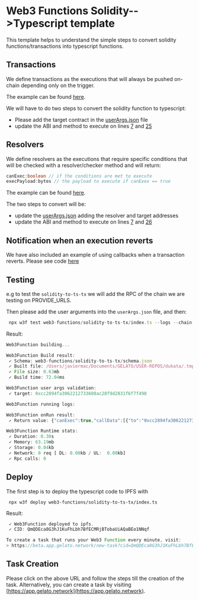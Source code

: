 # Web3 Functions Solidity-->Typescript template <!-- omit in toc -->

This template helps to understand the simple steps to convert solidity functions/transactions into typescript functions.

## Transactions

We define transactions as the executions that will always be pushed on-chain depending only on the trigger.

The example can be found [here](./web3-functions/solidity-to-ts-tx/index.ts).

We will have to do two steps to convert the solidity function to typescript:
- Please add the target contract in the [userArgs.json](./web3-functions/solidity-to-ts-tx/userArgs.json) file
- update the ABI and method to execute on lines [7](./web3-functions/solidity-to-ts-tx/index.ts#L7) and [25](./web3-functions/solidity-to-ts-tx/index.ts#L25)


## Resolvers

We define resolvers as the executions that require specific conditions that will be checked with a resolver/checker method and will return:

```typescript
canExec:boolean // if the conditions are met to execute
execPayload:bytes // the payload to execute if canExex == true
```

The example can be found [here](./web3-functions//solidity-to-ts-resolver/index.ts).

The two steps to convert will be:
- update the [userArgs.json](./web3-functions//solidity-to-ts-resolver/userArgs.json) adding the resolver and target addresses
- update the ABI and method to execute on lines [7](./web3-functions/solidity-to-ts-resolver/index.ts#L7) and [26](./web3-functions/solidity-to-ts-resolver/index.ts#L26)


## Notification when an execution reverts

We have also included an example of using callbacks when a transaction reverts.
Please see code [here](./web3-functions/solidity-to-ts-tx-callback/index.ts)


## Testing
e.g to test the `solidity-to-ts-tx` we will add the RPC of the chain we are testing on PROVIDE_URLS.

Then please add the user arguments into the `userArgs.json` file, and then:

```typescript
 npx w3f test web3-functions/solidity-to-ts-tx/index.ts --logs --chain-id=5  
```

Result:
```typescript
Web3Function building...

Web3Function Build result:
 ✓ Schema: web3-functions/solidity-to-ts-tx/schema.json
 ✓ Built file: /Users/javiermac/Documents/GELATO/USER-REPOS/dukata/.tmp/index.js
 ✓ File size: 0.63mb
 ✓ Build time: 72.04ms

Web3Function user args validation:
 ✓ target: 0xcc2894fa3062212733608ac28f9d2831f6f7f498

Web3Function running logs:

Web3Function onRun result:
 ✓ Return value: {"canExec":true,"callData":[{"to":"0xcc2894fa3062212733608ac28f9d2831f6f7f498","data":"0x720b5b6f"}]}

Web3Function Runtime stats:
 ✓ Duration: 0.30s
 ✓ Memory: 63.19mb
 ✓ Storage: 0.04kb
 ✓ Network: 0 req [ DL: 0.00kb / UL:  0.00kb]
 ✓ Rpc calls: 0
```

## Deploy
The first step is to deploy the typescript code to IPFS with
```
 npx w3f deploy web3-functions/solidity-to-ts-tx/index.ts
```

Result:
```typescript
 ✓ Web3Function deployed to ipfs.
 ✓ CID: QmQDEca8G3hJ1KuFhLbh7BfECMRjBTobaUiAQaBEo1NNqf

To create a task that runs your Web3 Function every minute, visit:
> https://beta.app.gelato.network/new-task?cid=QmQDEca8G3hJ1KuFhLbh7BfECMRjBTobaUiAQaBEo1NNqf
```


## Task Creation
Please click on the above URL and follow the steps till the creation of the task.
Alternatively, you can create a task by visiting [https://app.gelato.network](https://app.gelato.network).